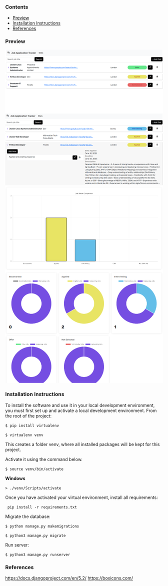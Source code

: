 ### Contents

- [Preview](#preview)
- [Installation Instructions](#installation-instructions)
- [References](#references)

### Preview

![](./static/img/jat1.png)
![](./static/img/jat2a.png)
![](./static/img/jat3.png)

### Installation Instructions

To install the software and use it in your local development environment, you must first set up and activate a local development environment. From the root of the project:

```
$ pip install virtualenv
```

```
$ virtualenv venv
```
This creates a folder venv, where all installed packages will be kept for this project.

Activate it using the command below.

```
$ source venv/bin/activate
```

**Windows**
```
> ./venv/Scripts/activate
```

Once you have activated your virtual environment, install all requirements:
```
 pip install -r requirements.txt
```

Migrate the database:
```
$ python manage.py makemigrations
```
```
$ python3 manage.py migrate
```

Run server:
```
$ python3 manage.py runserver
```

### References

https://docs.djangoproject.com/en/5.2/
https://boxicons.com/